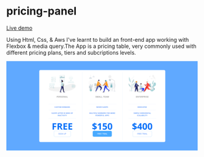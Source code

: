 # pricing-panel

[Live demo](https://gonzalo6282.github.io/pricing-panel/)

Using Html, Css, & Aws I've learnt to build an front-end app working with Flexbox & media query.The App is a pricing table, very commonly used with different pricing plans, tiers and subcriptions levels.

![This is an image](https://github.com/Gonzalo6282/pricing-panel/blob/main/panel.png)
